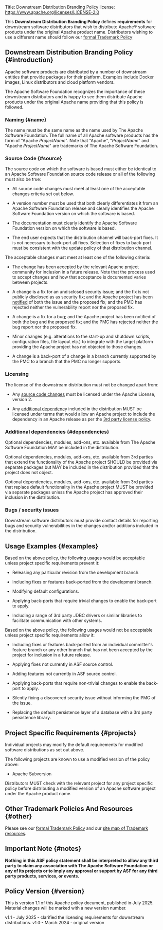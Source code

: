 Title:     Downstream Distribution Branding Policy
license: https://www.apache.org/licenses/LICENSE-2.0



This **Downstream Distribution Branding Policy** defines **requirements** for
downstream software distributors that wish to distribute Apache&reg; software
products under the original Apache product name. Distributors wishing to use a
different name should follow our
[formal Trademark Policy](/foundation/marks/)

## Downstream Distribution Branding Policy  {#introduction}

Apache software products are distributed by a number of downstream entities that
provide packages for their platform. Examples include Docker images, Linux
distributors and cloud platform vendors.

The Apache Software Foundation recognizes the importance of these downstream
distributors and is happy to see them distribute Apache products under the
original Apache name providing that this policy is followed.


### Naming  {#name}

The name must be the same name as the name used by The Apache Software Foundation. The full
name of all Apache software products has the form of "Apache *ProjectName*". Note that "Apache",
"*ProjectName*" and "Apache *ProjectName*" are trademarks of The Apache Software Foundation.


### Source Code  {#source}

The source code on which the software is based must either be identical to an
Apache Software Foundation source code release or all of the following must also
be true:

- All source code changes must meet at least one of the acceptable changes criteria
  set out below.

- A version number must be used that both clearly differentiates it from an
  Apache Software Foundation release and clearly identifies the Apache Software
  Foundation version on which the software is based.

- The documentation must clearly identify the Apache Software Foundation
  version on which the software is based.

- The end user expects that the distribution channel will back-port fixes. It
  is not necessary to back-port all fixes. Selection of fixes to back-port must
  be consistent with the update policy of that distribution channel.

The acceptable changes must meet at least one of the following criteria:

- The change has been accepted by the relevant Apache project community
  for inclusion in a future release. Note that the process used to accept
  changes and how that acceptance is documented varies between projects.

- A change is a fix for an undisclosed security issue; and the fix is not
  publicly disclosed as as security fix; and the Apache project has been
  [notified](/security/) of both the issue and the
  proposed fix; and the PMC has rejected neither the vulnerability report
  nor the proposed fix.

- A change is a fix for a bug; and the Apache project has been notified of
  both the bug and the proposed fix; and the PMC has rejected neither the bug
  report nor the proposed fix.

- Minor changes (e.g. alterations to the start-up and shutdown scripts,
  configuration files, file layout etc.) to integrate with the target platform
  providing the Apache project has not objected to those changes.

- A change is a back-port of a change in a branch currently supported by the
  PMC to a branch that the PMC no longer supports.


### Licensing

The license of the downstream distribution must not be changed apart from:

- Any [source code changes](#source) must be licensed under the Apache
  License, version 2.

- Any [additional dependency](#dependencies) included in the distribution
  MUST be licensed under terms that would allow an Apache project to include
  the dependency in an Apache release as per the
  [3rd party license policy](/legal/resolved.html).


### Additional dependencies  {#dependencies}

Optional dependencies, modules, add-ons, etc. available from The Apache
Software Foundation MAY be included in the distribution.

Optional dependencies, modules, add-ons, etc. available from 3rd parties
that extend the functionality of the Apache project SHOULD be provided
via separate packages but MAY be included in the distribution provided
that the project does not object.

Optional dependencies, modules, add-ons, etc. available from 3rd parties
that replace default functionality in the Apache project MUST be provided
via separate packages unless the Apache project has approved their
inclusion in the distribution.

### Bugs / security issues

Downstream software distributors must provide contact details for reporting bugs
and security vulnerabilities in the changes and/or additions included in the
distribution.

## Usage Examples  {#examples}

Based on the above policy, the following usages would be acceptable unless
project specific requirements prevent it:

- Releasing any particular revision from the development branch.

- Including fixes or features back-ported from the development branch.

- Modifying default configurations.

- Applying back-ports that require trivial changes to enable the back-port
  to apply.

- Including a range of 3rd party JDBC drivers or similar libraries to
  facilitate communication with other systems.


Based on the above policy, the following usages would not be acceptable
unless project specific requirements allow it:

- Including fixes or features back-ported from an individual committer's
  feature branch or any other branch that has not been accepted by the
  project for inclusion in a future release.

- Applying fixes not currently in ASF source control.

- Adding features not currently in ASF source control.

- Applying back-ports that require non-trivial changes to enable the
  back-port to apply.

- Silently fixing a discovered security issue without informing the PMC of
  the issue.

- Replacing the default persistence layer of a database with a 3rd party
  persistence library.


## Project Specific Requirements  {#projects}

Individual projects may modify the default requirements for modified software
distributions as set out above.

The following projects are known to use a modified version of the policy above:

- Apache Subversion

Distributors MUST check with the relevant project for any project specific policy
before distributing a modified version of an Apache software project under
the Apache product name.


## Other Trademark Policies And Resources  {#other}

Please see our [formal Trademark Policy](/foundation/marks/)
and our [site map of Trademark resources][resources].

## Important Note  {#notes}

**Nothing in this ASF policy statement shall be interpreted to allow any
third party to claim any association with The Apache Software Foundation or
any of its projects or to imply any approval or support by ASF for any
third party products, services, or events.**

## Policy Version  {#version}

This is version 1.1 of this Apache policy document, published in July 2025.
Material changes will be marked with a new version number.

v1.1 - July 2025 - clarified the licensing requirements for downstream distributions.
v1.0 - March 2024 - original version

[resources]: /foundation/marks/resources

